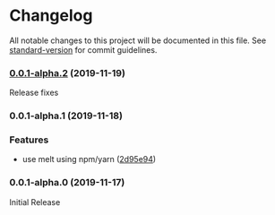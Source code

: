 # Changelog

All notable changes to this project will be documented in this file. See [standard-version](https://github.com/conventional-changelog/standard-version) for commit guidelines.

### [0.0.1-alpha.2](https://github.com/statebait/melt/compare/v0.0.1-alpha.1...v0.0.1-alpha.2) (2019-11-19)

Release fixes

### 0.0.1-alpha.1 (2019-11-18)

### Features

- use melt using npm/yarn ([2d95e94](https://github.com/statebait/melt/commit/2d95e943d727622ee2984e6cc168e64c368ad8b9))

### 0.0.1-alpha.0 (2019-11-17)

Initial Release
